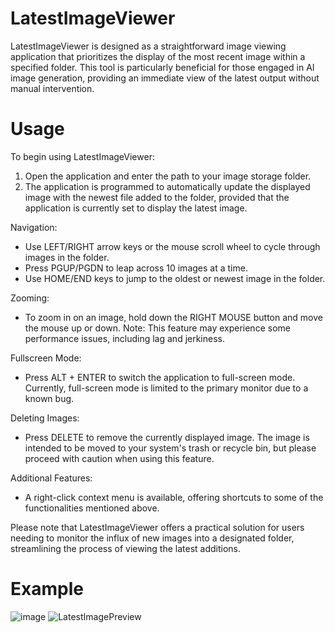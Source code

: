 # LatestImageViewer
LatestImageViewer is designed as a straightforward image viewing application that prioritizes the display of the most recent image within a specified folder. This tool is particularly beneficial for those engaged in AI image generation, providing an immediate view of the latest output without manual intervention.

# Usage
To begin using LatestImageViewer:

1. Open the application and enter the path to your image storage folder.
2. The application is programmed to automatically update the displayed image with the newest file added to the folder, provided that the application is currently set to display the latest image.

Navigation:
- Use LEFT/RIGHT arrow keys or the mouse scroll wheel to cycle through images in the folder.
- Press PGUP/PGDN to leap across 10 images at a time.
- Use HOME/END keys to jump to the oldest or newest image in the folder.

Zooming:
- To zoom in on an image, hold down the RIGHT MOUSE button and move the mouse up or down. Note: This feature may experience some performance issues, including lag and jerkiness.

Fullscreen Mode:
- Press ALT + ENTER to switch the application to full-screen mode. Currently, full-screen mode is limited to the primary monitor due to a known bug.

Deleting Images:
- Press DELETE to remove the currently displayed image. The image is intended to be moved to your system's trash or recycle bin, but please proceed with caution when using this feature.

Additional Features:
- A right-click context menu is available, offering shortcuts to some of the functionalities mentioned above.

Please note that LatestImageViewer offers a practical solution for users needing to monitor the influx of new images into a designated folder, streamlining the process of viewing the latest additions.

# Example
![image](https://github.com/MNeMoNiCuZ/LatestImageViewer/assets/60541708/652d60eb-5663-41ef-a665-386b88c2e7e7)
![LatestImagePreview](https://github.com/MNeMoNiCuZ/LatestImageViewer/assets/60541708/1208457c-4812-4723-bf0a-43bdcf0353dc)
